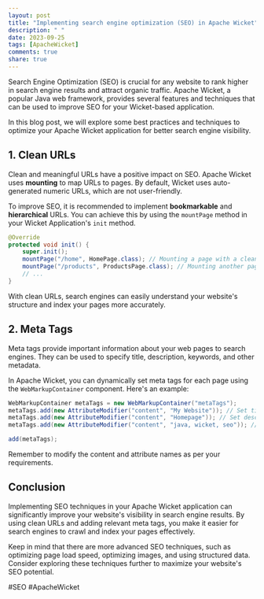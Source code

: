 ```yaml
---
layout: post
title: "Implementing search engine optimization (SEO) in Apache Wicket"
description: " "
date: 2023-09-25
tags: [ApacheWicket]
comments: true
share: true
---
```


Search Engine Optimization (SEO) is crucial for any website to rank higher in search engine results and attract organic traffic. Apache Wicket, a popular Java web framework, provides several features and techniques that can be used to improve SEO for your Wicket-based application.

In this blog post, we will explore some best practices and techniques to optimize your Apache Wicket application for better search engine visibility.

## 1. Clean URLs

Clean and meaningful URLs have a positive impact on SEO. Apache Wicket uses **mounting** to map URLs to pages. By default, Wicket uses auto-generated numeric URLs, which are not user-friendly.

To improve SEO, it is recommended to implement **bookmarkable** and **hierarchical** URLs. You can achieve this by using the `mountPage` method in your Wicket Application's `init` method.

```java
@Override
protected void init() {
    super.init();
    mountPage("/home", HomePage.class); // Mounting a page with a clean URL
    mountPage("/products", ProductsPage.class); // Mounting another page
    // ...
}
```

With clean URLs, search engines can easily understand your website's structure and index your pages more accurately.

## 2. Meta Tags

Meta tags provide important information about your web pages to search engines. They can be used to specify title, description, keywords, and other metadata.

In Apache Wicket, you can dynamically set meta tags for each page using the `WebMarkupContainer` component. Here's an example:

```java
WebMarkupContainer metaTags = new WebMarkupContainer("metaTags");
metaTags.add(new AttributeModifier("content", "My Website")); // Set title
metaTags.add(new AttributeModifier("content", "Homepage")); // Set description
metaTags.add(new AttributeModifier("content", "java, wicket, seo")); // Set keywords

add(metaTags);
```

Remember to modify the content and attribute names as per your requirements.

## Conclusion

Implementing SEO techniques in your Apache Wicket application can significantly improve your website's visibility in search engine results. By using clean URLs and adding relevant meta tags, you make it easier for search engines to crawl and index your pages effectively.

Keep in mind that there are more advanced SEO techniques, such as optimizing page load speed, optimizing images, and using structured data. Consider exploring these techniques further to maximize your website's SEO potential.

#SEO #ApacheWicket
